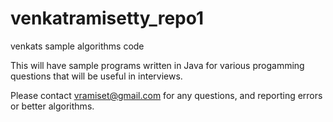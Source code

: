 venkatramisetty_repo1
=====================

venkats sample algorithms code

This will have sample programs written in Java for various progamming questions that will be useful in interviews.

Please contact vramiset@gmail.com for any questions, and reporting errors or better algorithms.
